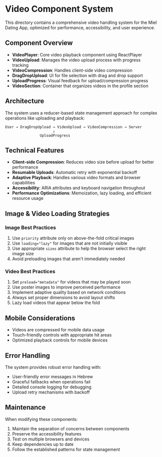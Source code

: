 # Video Component System

This directory contains a comprehensive video handling system for the Miel Dating App, optimized for performance, accessibility, and user experience.

## Component Overview

- **VideoPlayer**: Core video playback component using ReactPlayer
- **VideoUpload**: Manages the video upload process with progress tracking
- **VideoCompression**: Handles client-side video compression
- **DragDropUpload**: UI for file selection with drag and drop support
- **UploadProgress**: Visual feedback for upload/compression progress
- **VideoSection**: Container that organizes videos in the profile section

## Architecture

The system uses a reducer-based state management approach for complex operations like uploading and playback:

```
User → DragDropUpload → VideoUpload → VideoCompression → Server
                      ↓
                UploadProgress
```

## Technical Features

- **Client-side Compression**: Reduces video size before upload for better performance
- **Resumable Uploads**: Automatic retry with exponential backoff
- **Adaptive Playback**: Handles various video formats and browser capabilities
- **Accessibility**: ARIA attributes and keyboard navigation throughout
- **Performance Optimizations**: Memoization, lazy loading, and efficient resource usage

## Image & Video Loading Strategies

### Image Best Practices

1. Use `priority` attribute only on above-the-fold critical images
2. Use `loading="lazy"` for images that are not initially visible
3. Use appropriate `sizes` attribute to help the browser select the right image size
4. Avoid preloading images that aren't immediately needed

### Video Best Practices

1. Set `preload="metadata"` for videos that may be played soon
2. Use poster images to improve perceived performance
3. Implement adaptive quality based on network conditions
4. Always set proper dimensions to avoid layout shifts
5. Lazy load videos that appear below the fold

## Mobile Considerations

- Videos are compressed for mobile data usage
- Touch-friendly controls with appropriate hit areas
- Optimized playback controls for mobile devices

## Error Handling

The system provides robust error handling with:

- User-friendly error messages in Hebrew
- Graceful fallbacks when operations fail
- Detailed console logging for debugging
- Upload retry mechanisms with backoff

## Maintenance

When modifying these components:

1. Maintain the separation of concerns between components
2. Preserve the accessibility features
3. Test on multiple browsers and devices
4. Keep dependencies up to date
5. Follow the established patterns for state management
